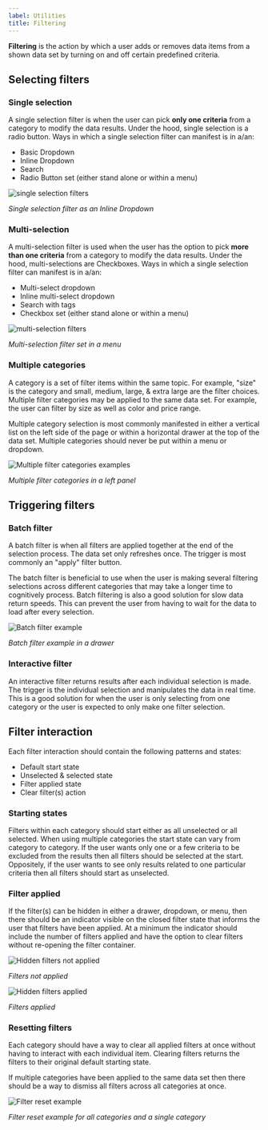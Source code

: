 ```yaml
---
label: Utilities
title: Filtering
---
```


<page-intro>**Filtering** is the action by which a user adds or removes data items from a shown data set by turning on and off certain predefined criteria.</page-intro>

## Selecting filters

### Single selection

A single selection filter is when the user can pick **only one criteria** from a category to modify the data results. Under the hood, single selection is a radio button. Ways in which a single selection filter can manifest is in a/an:

- Basic Dropdown
- Inline Dropdown
- Search
- Radio Button set (either stand alone or within a menu)

![single selection filters](images/filter-1.png)

_Single selection filter as an Inline Dropdown_

### Multi-selection

A multi-selection filter is used when the user has the option to pick **more than one criteria** from a category to modify the data results. Under the hood, multi-selections are Checkboxes. Ways in which a single selection filter can manifest is in a/an:

- Multi-select dropdown
- Inline multi-select dropdown
- Search with tags
- Checkbox set (either stand alone or within a menu)

![multi-selection filters](images/filter-2.png)

_Multi-selection filter set in a menu_

### Multiple categories

A category is a set of filter items within the same topic. For example, "size" is the category and small, medium, large, & extra large are the filter choices. Multiple filter categories may be applied to the same data set. For example, the user can filter by size as well as color and price range.

Multiple category selection is most commonly manifested in either a vertical list on the left side of the page or within a horizontal drawer at the top of the data set. Multiple categories should never be put within a menu or dropdown.

![Multiple filter categories examples](images/filter-3.png)

_Multiple filter categories in a left panel_

## Triggering filters

### Batch filter

A batch filter is when all filters are applied together at the end of the selection process. The data set only refreshes once. The trigger is most commonly an "apply" filter button.

The batch filter is beneficial to use when the user is making several filtering selections across different categories that may take a longer time to cognitively process. Batch filtering is also a good solution for slow data return speeds. This can prevent the user from having to wait for the data to load after every selection.

![Batch filter example](images/filter-4.png)

_Batch filter example in a drawer_

### Interactive filter

An interactive filter returns results after each individual selection is made. The trigger is the individual selection and manipulates the data in real time. This is a good solution for when the user is only selecting from one category or the user is expected to only make one filter selection.

## Filter interaction

Each filter interaction should contain the following patterns and states:

- Default start state
- Unselected & selected state
- Filter applied state
- Clear filter(s) action

### Starting states

Filters within each category should start either as all unselected or all selected. When using multiple categories the start state can vary from category to category. If the user wants only one or a few criteria to be excluded from the results then all filters should be selected at the start. Oppositely, if the user wants to see only results related to one particular criteria then all filters should start as unselected.

### Filter applied

If the filter(s) can be hidden in either a drawer, dropdown, or menu, then there should be an indicator visible on the closed filter state that informs the user that filters have been applied. At a minimum the indicator should include the number of filters applied and have the option to clear filters without re-opening the filter container.

![Hidden filters not applied](images/filter-5.png)

_Filters not applied_

![Hidden filters applied](images/filter-6.png)

_Filters applied_

### Resetting filters

Each category should have a way to clear all applied filters at once without having to interact with each individual item. Clearing filters returns the filters to their original default starting state.

If multiple categories have been applied to the same data set then there should be a way to dismiss all filters across all categories at once.

![Filter reset example](images/filter-7.png)

_Filter reset example for all categories and a single category_
